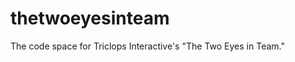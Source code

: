 thetwoeyesinteam
================

The code space for Triclops Interactive's "The Two Eyes in Team."
